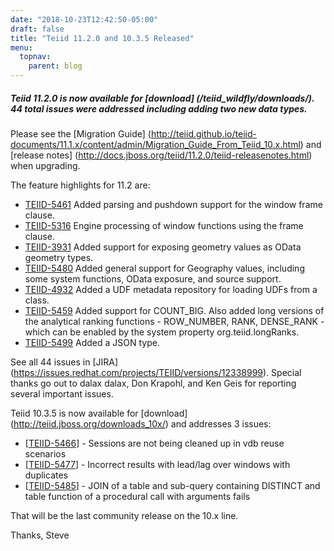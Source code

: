 ```yaml
---
date: "2018-10-23T12:42:50-05:00"
draft: false
title: "Teiid 11.2.0 and 10.3.5 Released"
menu:
  topnav:
    parent: blog
---
```


##### Teiid 11.2.0 is now available for [download] (/teiid_wildfly/downloads/). 44 total issues were addressed including adding two new data types.

<!--more-->

Please see the [Migration Guide] (http://teiid.github.io/teiid-documents/11.1.x/content/admin/Migration_Guide_From_Teiid_10.x.html) and [release notes] (http://docs.jboss.org/teiid/11.2.0/teiid-releasenotes.html) when upgrading.

The feature highlights for 11.2 are:

<ul>
  <li><a href="https://issues.redhat.com/browse/TEIID-5461">TEIID-5461</a> Added parsing and pushdown support for the window frame clause.</li>
  <li><a href="https://issues.redhat.com/browse/TEIID-5316">TEIID-5316</a> Engine processing of window functions using the frame clause.</li>
  <li><a href="https://issues.redhat.com/browse/TEIID-3931">TEIID-3931</a> Added support for exposing geometry values as OData geometry types.</li>
  <li><a href="https://issues.redhat.com/browse/TEIID-5480">TEIID-5480</a> Added general support for Geography values, including some system functions, OData exposure, and source support.</li>
  <li><a href="https://issues.redhat.com/browse/TEIID-4932">TEIID-4932</a> Added a UDF metadata repository for loading UDFs from a class.</li>
  <li><a href="https://issues.redhat.com/browse/TEIID-5459">TEIID-5459</a> Added support for COUNT_BIG.  Also added long versions of the analytical ranking functions 
  - ROW_NUMBER, RANK, DENSE_RANK - which can be enabled by the system property org.teiid.longRanks.</li>
  <li><a href="https://issues.redhat.com/browse/TEIID-5499">TEIID-5499</a> Added a JSON type.</li>
</ul>

See all 44 issues in [JIRA] (https://issues.redhat.com/projects/TEIID/versions/12338999).  Special thanks go out to dalax dalax, Don Krapohl, and Ken Geis for reporting several important issues.

Teiid 10.3.5 is now available for [download] (http://teiid.jboss.org/downloads_10x/) and addresses 3 issues:

<ul>
<li>[<a href='https://issues.redhat.com/browse/TEIID-5466'>TEIID-5466</a>] -         Sessions are not being cleaned up in vdb reuse scenarios
</li>
<li>[<a href='https://issues.redhat.com/browse/TEIID-5477'>TEIID-5477</a>] -         Incorrect results with lead/lag over windows with duplicates
</li>
<li>[<a href='https://issues.redhat.com/browse/TEIID-5485'>TEIID-5485</a>] -         JOIN of a table and sub-query containing DISTINCT and table function of a procedural call with arguments fails
</li>
</ul>

That will be the last community release on the 10.x line.

Thanks,
Steve
